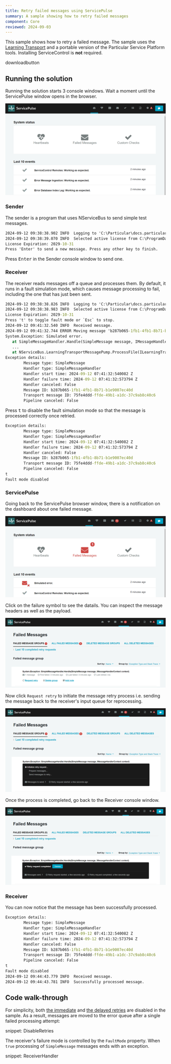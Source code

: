 ```yaml
---
title: Retry failed messages using ServicePulse
summary: A sample showing how to retry failed messages
component: Core
reviewed: 2024-09-03
---
```


This sample shows how to retry a failed message. The sample uses the [Learning Transport](/transports/learning/) and a portable version of the Particular Service Platform tools. Installing ServiceControl is **not** required.


downloadbutton

## Running the solution

Running the solution starts 3 console windows. Wait a moment until the ServicePulse window opens in the browser.

![service-pulse-fresh](service-pulse-fresh.png)

### Sender

The sender is a program that uses NServiceBus to send simple test messages.

```cmd
2024-09-12 09:38:38.902 INFO  Logging to 'C:\Particular\docs.particular.net\samples\servicecontrol\retry-messages\Core_9\Sender\bin\Debug\net8.0\' with level Info
2024-09-12 09:38:39.070 INFO  Selected active license from C:\ProgramData\ParticularSoftware\license.xml
License Expiration: 2029-10-31
Press 'Enter' to send a new message. Press any other key to finish.
```

Press <kbd>Enter</kbd> in the Sender console window to send one.

### Receiver

The receiver reads messages off a queue and processes them. By default, it runs in a fault simulation mode, which causes message processing to fail, including the one that has just been sent.

```cmd
2024-09-12 09:38:38.826 INFO  Logging to 'C:\Particular\docs.particular.net\samples\servicecontrol\retry-messages\Core_9\Receiver\bin\Debug\net8.0\' with level Info
2024-09-12 09:38:38.983 INFO  Selected active license from C:\ProgramData\ParticularSoftware\license.xml
License Expiration: 2029-10-31
Press 't' to toggle fault mode or `Esc` to stop.
2024-09-12 09:41:32.540 INFO  Received message.
2024-09-12 09:41:32.744 ERROR Moving message 'b287b065-1fb1-4fb1-8b71-b1e9007ec40d' to the error queue 'error' because processing failed due to an exception:
System.Exception: Simulated error.
   at SimpleMessageHandler.Handle(SimpleMessage message, IMessageHandlerContext context) in C:\Particular\docs.particular.net\samples\servicecontrol\retry-messages\Core_9\Receiver\SimpleMessageHandler.cs:line 19
   ...
   at NServiceBus.LearningTransportMessagePump.ProcessFile(ILearningTransportTransaction transaction, String messageId, CancellationToken messageProcessingCancellationToken) in /_/src/NServiceBus.Core/Transports/Learning/LearningTransportMessagePump.cs:line 340
Exception details:
        Message type: SimpleMessage
        Handler type: SimpleMessageHandler
        Handler start time: 2024-09-12 07:41:32:540082 Z
        Handler failure time: 2024-09-12 07:41:32:573794 Z
        Handler canceled: False
        Message ID: b287b065-1fb1-4fb1-8b71-b1e9007ec40d
        Transport message ID: 75fe4ddd-ffde-49b1-a1dc-37c9ab8c40c6
        Pipeline canceled: False
```

Press <kbd>t</kbd> to disable the fault simulation mode so that the message is processed correctly once retried.

```cmd
Exception details:
        Message type: SimpleMessage
        Handler type: SimpleMessageHandler
        Handler start time: 2024-09-12 07:41:32:540082 Z
        Handler failure time: 2024-09-12 07:41:32:573794 Z
        Handler canceled: False
        Message ID: b287b065-1fb1-4fb1-8b71-b1e9007ec40d
        Transport message ID: 75fe4ddd-ffde-49b1-a1dc-37c9ab8c40c6
        Pipeline canceled: False
t
Fault mode disabled
```

### ServicePulse

Going back to the ServicePulse browser window, there is a notification on the dashboard about one failed message. 

![service-pulse-dash-error](service-pulse-dash-error.png)

Click on the failure symbol to see the datails. You can inspect the message headers as well as the payload.

![service-pulse-error-details](service-pulse-error-details.png)

Now click `Request retry` to initiate the message retry process i.e. sending the message back to the receiver's input queue for reprocessing.

![service-pulse-retry-in-progress](service-pulse-retry-in-progress.png)

Once the process is completed, go back to the Receiver console window.

![service-pulse-retry-completed](service-pulse-retry-completed.png)

### Receiver

You can now notice that the message has been successfully processed.

```cmd
Exception details:
        Message type: SimpleMessage
        Handler type: SimpleMessageHandler
        Handler start time: 2024-09-12 07:41:32:540082 Z
        Handler failure time: 2024-09-12 07:41:32:573794 Z
        Handler canceled: False
        Message ID: b287b065-1fb1-4fb1-8b71-b1e9007ec40d
        Transport message ID: 75fe4ddd-ffde-49b1-a1dc-37c9ab8c40c6
        Pipeline canceled: False
t
Fault mode disabled
2024-09-12 09:44:43.779 INFO  Received message.
2024-09-12 09:44:43.781 INFO  Successfully processed message.
```

## Code walk-through

For simplicity, both [the immediate](/nservicebus/recoverability/#immediate-retries) and [the delayed retries](/nservicebus/recoverability/#delayed-retries) are disabled in the sample. As a result, messages are moved to the error queue after a single failed processing attempt:

snippet: DisableRetries

The receiver's failure mode is controlled by the `FaultMode` property. When `true` processing of `SimpleMessage` messages ends with an exception.

snippet: ReceiverHandler